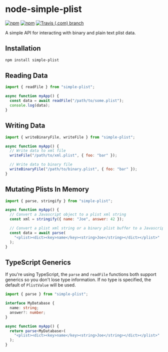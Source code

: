 # node-simple-plist

[![npm](https://img.shields.io/npm/dw/simple-plist.svg?style=popout&logo=npm)](https://www.npmjs.org/package/simple-plist)
[![npm](https://img.shields.io/npm/v/simple-plist.svg?style=popout&logo=npm)](https://www.npmjs.com/package/simple-plist)
[![Travis (.com) branch](https://img.shields.io/travis/com/wollardj/node-simple-plist/develop.svg?style=popout&logo=Travis%20CI)](https://travis-ci.com/wollardj/node-simple-plist)

A simple API for interacting with binary and plain text plist data.

## Installation

```sh
npm install simple-plist
```

## Reading Data

```js
import { readFile } from "simple-plist";

async function myApp() {
  const data = await readFile("/path/to/some.plist");
  console.log(data);
}
```

## Writing Data

```js
import { writeBinaryFile, writeFile } from "simple-plist";

async function myApp() {
  // Write data to xml file
  writeFile("/path/to/xml.plist", { foo: "bar" });

  // Write data to binary file
  writeBinaryFile("/path/to/binary.plist", { foo: "bar" });
}
```

## Mutating Plists In Memory

```js
import { parse, stringify } from "simple-plist";

async function myApp() {
  // Convert a Javascript object to a plist xml string
  const xml = stringify({ name: "Joe", answer: 42 });

  // Convert a plist xml string or a binary plist buffer to a Javascript object
  const data = await parse(
    "<plist><dict><key>name</key><string>Joe</string></dict></plist>"
  );
}
```

## TypeScript Generics

If you're using TypeScript, the `parse` and `readFile` functions both support
generics so you don't lose type information. If no type is specified, the
default of `PlistValue` will be used.

```ts
import { parse } from "simple-plist";

interface MyDatabase {
  name: string;
  answer?: number;
}

async function myApp() {
  return parse<MyDatabase>(
    "<plist><dict><key>name</key><string>Joe</string></dict></plist>"
  );
}
```
